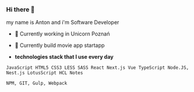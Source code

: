 ### Hi there 👋 

my name is Anton and i'm Software Developer

- 🔭 Currently working in Unicorn Poznań
- 🌱 Currently build movie app startapp

- **technologies stack that I use every day**

```JavaScript HTML5 CSS3 LESS SASS React Next.js Vue TypeScript Node.JS, Nest.js LotusScript HCL Notes```

```NPM, GIT, Gulp, Webpack```
